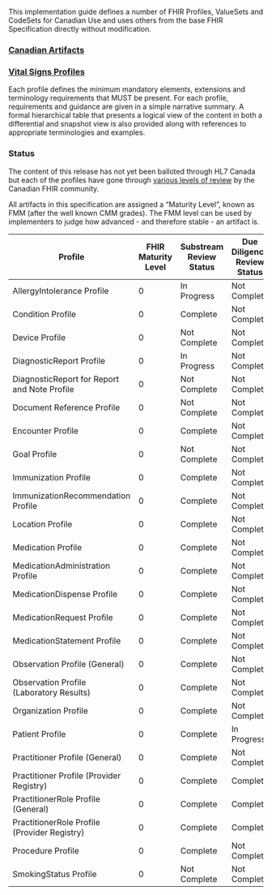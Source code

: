 This implementation guide defines a number of FHIR Profiles, ValueSets and CodeSets for Canadian Use and uses others from the base FHIR Specification directly without modification.

### <a href="artifacts.html">Canadian Artifacts</a>
### <a href="vitalsigns-profiles.html">Vital Signs Profiles</a>

Each profile defines the minimum mandatory elements, extensions and terminology requirements that MUST be present. For each profile, requirements and guidance are given in a simple narrative summary. A formal hierarchical table that presents a logical view of the content in both a differential and snapshot view is also provided along with references to appropriate terminologies and examples.

### Status

The content of this release has not yet been balloted through HL7 Canada but each of the profiles have gone through [various levels of review](developmentprocess.html#review-process) by the Canadian FHIR community.

All artifacts in this specification are assigned a “Maturity Level”, known as FMM (after the well known CMM grades). The FMM level can be used by implementers to judge how advanced - and therefore stable - an artifact is.

| Profile <br> | FHIR Maturity Level <br> | Substream Review Status <br> | Due Diligence Review Status <br> |
|---|---|---|---|
| AllergyIntolerance Profile | 0 | In Progress | Not Complete |
| Condition Profile | 0 | Complete | Not Complete |
| Device Profile | 0 | Not Complete | Not Complete |
| DiagnosticReport Profile | 0 | In Progress | Not Complete |
| DiagnosticReport for Report and Note Profile | 0 | Not Complete | Not Complete |
| Document Reference Profile | 0 | Not Complete | Not Complete |
| Encounter Profile | 0 | Complete | Not Complete |
| Goal Profile | 0 | Not Complete | Not Complete |
| Immunization Profile | 0 | Complete | Not Complete |
| ImmunizationRecommendation Profile | 0 | Complete | Not Complete |
| Location Profile | 0 | Complete | Not Complete |
| Medication Profile | 0 | Complete | Not Complete |
| MedicationAdministration Profile | 0 | Complete | Not Complete |
| MedicationDispense Profile | 0 | Complete | Not Complete |
| MedicationRequest Profile | 0 | Complete | Not Complete |
| MedicationStatement Profile | 0 | Complete | Not Complete |
| Observation Profile (General) | 0 | Complete | Not Complete |
| Observation Profile (Laboratory Results) | 0 | Complete | Not Complete |
| Organization Profile | 0 | Complete | Not Complete |
| Patient Profile | 0 | Complete | In Progress |
| Practitioner Profile (General) | 0 | Complete | Not Complete |
| Practitioner Profile (Provider Registry) | 0 | Complete | Complete |
| PractitionerRole Profile (General) | 0 | Complete | Complete |
| PractitionerRole Profile (Provider Registry) | 0 | Complete | Complete |
| Procedure Profile | 0 | Complete | Not Complete |
| SmokingStatus Profile | 0 | Not Complete | Not Complete |

<!-- Todo: examples, capabilitystatement, TestScenario? -->
